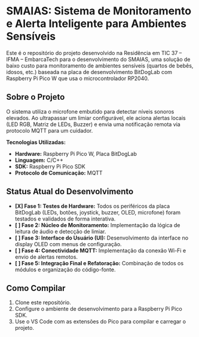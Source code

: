 # SMAIAS: Sistema de Monitoramento e Alerta Inteligente para Ambientes Sensíveis

Este é o repositório do projeto desenvolvido na Residência em TIC 37 – IFMA – EmbarcaTech para o desenvolvimento do SMAIAS, uma solução de baixo custo para monitoramento de ambientes sensíveis (quartos de bebês, idosos, etc.) baseada na placa de desenvolvimento BitDogLab com Raspberry Pi Pico W que usa o microcontrolador RP2040.

## Sobre o Projeto

O sistema utiliza o microfone embutido para detectar níveis sonoros elevados. Ao ultrapassar um limiar configurável, ele aciona alertas locais (LED RGB, Matriz de LEDs, Buzzer) e envia uma notificação remota via protocolo MQTT para um cuidador.

**Tecnologias Utilizadas:**
*   **Hardware:** Raspberry Pi Pico W, Placa BitDogLab
*   **Linguagem:** C/C++
*   **SDK:** Raspberry Pi Pico SDK
*   **Protocolo de Comunicação:** MQTT

## Status Atual do Desenvolvimento

*   **[X] Fase 1: Testes de Hardware:** Todos os periféricos da placa BitDogLab (LEDs, botões, joystick, buzzer, OLED, microfone) foram testados e validados de forma interativa.
*   **[ ] Fase 2: Núcleo de Monitoramento:** Implementação da lógica de leitura de áudio e detecção de limiar.
*   **[ ] Fase 3: Interface do Usuário (UI):** Desenvolvimento da interface no display OLED com menus de configuração.
*   **[ ] Fase 4: Conectividade MQTT:** Implementação da conexão Wi-Fi e envio de alertas remotos.
*   **[ ] Fase 5: Integração Final e Refatoração:** Combinação de todos os módulos e organização do código-fonte.

## Como Compilar

1. Clone este repositório.
2. Configure o ambiente de desenvolvimento para a Raspberry Pi Pico SDK.
3. Use o VS Code com as extensões do Pico para compilar e carregar o projeto.